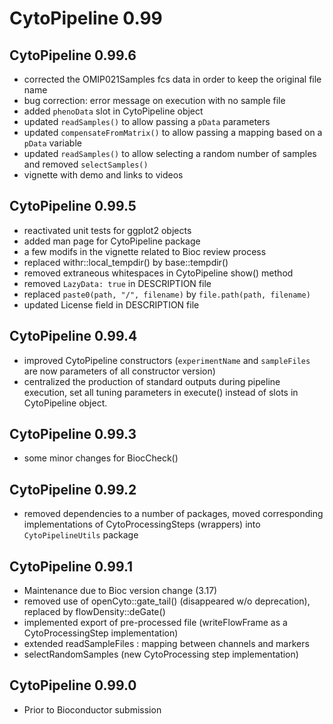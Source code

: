 # CytoPipeline 0.99

## CytoPipeline 0.99.6
- corrected the OMIP021Samples fcs data in order to keep the original file
name
- bug correction: error message on execution with no sample file
- added `phenoData` slot in CytoPipeline object
- updated `readSamples()` to allow passing a `pData` parameters
- updated `compensateFromMatrix()` to allow passing a mapping 
based on a `pData` variable
- updated `readSamples()` to allow selecting a random number of samples and
removed `selectSamples()`
- vignette with demo and links to videos

## CytoPipeline 0.99.5
- reactivated unit tests for ggplot2 objects
- added man page for CytoPipeline package
- a few modifs in the vignette related to Bioc review process
- replaced withr::local_tempdir() by base::tempdir()
- removed extraneous whitespaces in CytoPipeline show() method
- removed `LazyData: true` in DESCRIPTION file 
- replaced `paste0(path, "/", filename)` by `file.path(path, filename)`
- updated License field in DESCRIPTION file

## CytoPipeline 0.99.4

- improved CytoPipeline constructors (`experimentName` and `sampleFiles` are
now parameters of all constructor version)
- centralized the production of standard outputs during pipeline execution, 
set all tuning parameters in execute() instead of slots 
in CytoPipeline object.  

## CytoPipeline 0.99.3

- some minor changes for BiocCheck()

## CytoPipeline 0.99.2

- removed dependencies to a number of packages, moved corresponding 
implementations of CytoProcessingSteps (wrappers) into `CytoPipelineUtils` 
package

## CytoPipeline 0.99.1

- Maintenance due to Bioc version change (3.17)
- removed use of openCyto::gate_tail() (disappeared w/o deprecation), replaced
by flowDensity::deGate()
- implemented export of pre-processed file (writeFlowFrame as a 
CytoProcessingStep implementation)
- extended readSampleFiles : mapping between channels and markers
- selectRandomSamples (new CytoProcessing step implementation)


## CytoPipeline 0.99.0

- Prior to Bioconductor submission
